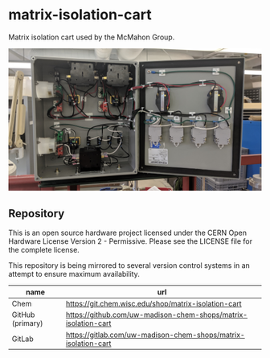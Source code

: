 # matrix-isolation-cart

Matrix isolation cart used by the McMahon Group.

![coverart](./cover-art.jpg)

## Repository

This is an open source hardware project licensed under the CERN Open Hardware License Version 2 - Permissive.
Please see the LICENSE file for the complete license.

This repository is being mirrored to several version control systems in an attempt to ensure maximum availability.

| name             | url                                                            |
| ---------------- | -------------------------------------------------------------- |
| Chem             | https://git.chem.wisc.edu/shop/matrix-isolation-cart           |
| GitHub (primary) | https://github.com/uw-madison-chem-shops/matrix-isolation-cart |
| GitLab           | https://gitlab.com/uw-madison-chem-shops/matrix-isolation-cart |

